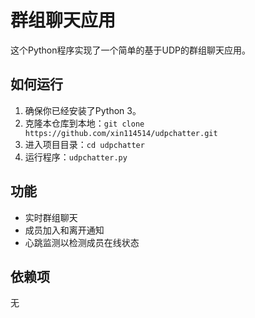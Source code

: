 # 群组聊天应用

这个Python程序实现了一个简单的基于UDP的群组聊天应用。

## 如何运行
1. 确保你已经安装了Python 3。
2. 克隆本仓库到本地：`git clone https://github.com/xin114514/udpchatter.git`
3. 进入项目目录：`cd udpchatter`
4. 运行程序：`udpchatter.py`

## 功能
- 实时群组聊天
- 成员加入和离开通知
- 心跳监测以检测成员在线状态

## 依赖项
无
